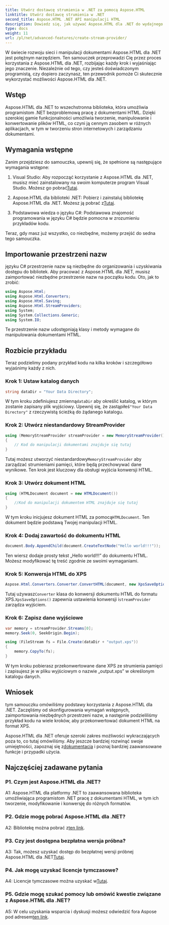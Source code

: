 ```yaml
---
title: Utwórz dostawcę strumienia w .NET za pomocą Aspose.HTML
linktitle: Utwórz dostawcę strumienia w .NET
second_title: Aspose.HTML .NET API manipulacji HTML
description: Dowiedz się, jak używać Aspose.HTML dla .NET do wydajnego manipulowania dokumentami HTML. Samouczek krok po kroku dla programistów.
type: docs
weight: 11
url: /pl/net/advanced-features/create-stream-provider/
---
```

W świecie rozwoju sieci i manipulacji dokumentami Aspose.HTML dla .NET jest potężnym narzędziem. Ten samouczek przeprowadzi Cię przez proces korzystania z Aspose.HTML dla .NET, rozbijając każdy krok i wyjaśniając jego znaczenie. Niezależnie od tego, czy jesteś doświadczonym programistą, czy dopiero zaczynasz, ten przewodnik pomoże Ci skutecznie wykorzystać możliwości Aspose.HTML dla .NET.

## Wstęp

Aspose.HTML dla .NET to wszechstronna biblioteka, która umożliwia programistom .NET bezproblemową pracę z dokumentami HTML. Dzięki szerokiej gamie funkcjonalności umożliwia tworzenie, manipulowanie i konwertowanie plików HTML, co czyni ją cennym zasobem w różnych aplikacjach, w tym w tworzeniu stron internetowych i zarządzaniu dokumentami.

## Wymagania wstępne

Zanim przejdziesz do samouczka, upewnij się, że spełnione są następujące wymagania wstępne:

1.  Visual Studio: Aby rozpocząć korzystanie z Aspose.HTML dla .NET, musisz mieć zainstalowany na swoim komputerze program Visual Studio. Możesz go pobrać[Tutaj](https://visualstudio.microsoft.com/).

2.  Aspose.HTML dla biblioteki .NET: Pobierz i zainstaluj bibliotekę Aspose.HTML dla .NET. Możesz ją pobrać z[Tutaj](https://releases.aspose.com/html/net/).

3. Podstawowa wiedza o języku C#: Podstawowa znajomość programowania w języku C# będzie pomocna w zrozumieniu przykładów kodu.

Teraz, gdy masz już wszystko, co niezbędne, możemy przejść do sedna tego samouczka.

## Importowanie przestrzeni nazw

języku C# przestrzenie nazw są niezbędne do organizowania i uzyskiwania dostępu do bibliotek. Aby pracować z Aspose.HTML dla .NET, musisz zaimportować niezbędne przestrzenie nazw na początku kodu. Oto, jak to zrobić:

```csharp
using Aspose.Html;
using Aspose.Html.Converters;
using Aspose.Html.Saving;
using Aspose.Html.StreamProviders;
using System;
using System.Collections.Generic;
using System.IO;
```

Te przestrzenie nazw udostępniają klasy i metody wymagane do manipulowania dokumentami HTML.

## Rozbicie przykładu

Teraz podzielimy podany przykład kodu na kilka kroków i szczegółowo wyjaśnimy każdy z nich.

### Krok 1: Ustaw katalog danych

```csharp
string dataDir = "Your Data Directory";
```

 W tym kroku zdefiniujesz zmienną`dataDir` aby określić katalog, w którym zostanie zapisany plik wyjściowy. Upewnij się, że zastąpiłeś`"Your Data Directory"` z rzeczywistą ścieżką do żądanego katalogu.

### Krok 2: Utwórz niestandardowy StreamProvider

```csharp
using (MemoryStreamProvider streamProvider = new MemoryStreamProvider())
{
    // Kod do manipulacji dokumentami znajduje się tutaj
}
```

 Tutaj możesz utworzyć niestandardowy`MemoryStreamProvider` aby zarządzać strumieniami pamięci, które będą przechowywać dane wynikowe. Ten krok jest kluczowy dla obsługi wyjścia konwersji HTML.

### Krok 3: Utwórz dokument HTML

```csharp
using (HTMLDocument document = new HTMLDocument())
{
    //Kod do manipulacji dokumentem HTML znajduje się tutaj
}
```

 W tym kroku inicjujesz dokument HTML za pomocą`HTMLDocument`. Ten dokument będzie podstawą Twojej manipulacji HTML.

### Krok 4: Dodaj zawartość do dokumentu HTML

```csharp
document.Body.AppendChild(document.CreateTextNode("Hello world!!!"));
```

Ten wiersz dodaje prosty tekst „Hello world!!!” do dokumentu HTML. Możesz modyfikować tę treść zgodnie ze swoimi wymaganiami.

### Krok 5: Konwersja HTML do XPS

```csharp
Aspose.Html.Converters.Converter.ConvertHTML(document, new XpsSaveOptions(), streamProvider);
```

 Tutaj używasz`Converter` klasa do konwersji dokumentu HTML do formatu XPS.`XpsSaveOptions()` zapewnia ustawienia konwersji i`streamProvider` zarządza wyjściem.

### Krok 6: Zapisz dane wyjściowe

```csharp
var memory = streamProvider.Streams[0];
memory.Seek(0, SeekOrigin.Begin);

using (FileStream fs = File.Create(dataDir + "output.xps"))
{
    memory.CopyTo(fs);
}
```

W tym kroku pobierasz przekonwertowane dane XPS ze strumienia pamięci i zapisujesz je w pliku wyjściowym o nazwie „output.xps” w określonym katalogu danych.

## Wniosek

tym samouczku omówiliśmy podstawy korzystania z Aspose.HTML dla .NET. Zaczęliśmy od skonfigurowania wymagań wstępnych, zaimportowania niezbędnych przestrzeni nazw, a następnie podzieliliśmy przykład kodu na wiele kroków, aby przekonwertować dokument HTML na format XPS.

 Aspose.HTML dla .NET oferuje szeroki zakres możliwości wykraczających poza to, co tutaj omówiliśmy. Aby jeszcze bardziej rozwinąć swoje umiejętności, zapoznaj się z[dokumentacja](https://reference.aspose.com/html/net/) i poznaj bardziej zaawansowane funkcje i przypadki użycia.

## Najczęściej zadawane pytania

### P1. Czym jest Aspose.HTML dla .NET?

A1: Aspose.HTML dla platformy .NET to zaawansowana biblioteka umożliwiająca programistom .NET pracę z dokumentami HTML, w tym ich tworzenie, modyfikowanie i konwersję do różnych formatów.

### P2. Gdzie mogę pobrać Aspose.HTML dla .NET?

 A2: Bibliotekę można pobrać z[ten link](https://releases.aspose.com/html/net/).

### P3. Czy jest dostępna bezpłatna wersja próbna?

 A3: Tak, możesz uzyskać dostęp do bezpłatnej wersji próbnej Aspose.HTML dla .NET[Tutaj](https://releases.aspose.com/).

### P4. Jak mogę uzyskać licencje tymczasowe?

 A4: Licencje tymczasowe można uzyskać w[Tutaj](https://purchase.aspose.com/temporary-license/).

### P5. Gdzie mogę szukać pomocy lub omówić kwestie związane z Aspose.HTML dla .NET?

 A5: W celu uzyskania wsparcia i dyskusji możesz odwiedzić fora Aspose pod adresem[ten link](https://forum.aspose.com/).